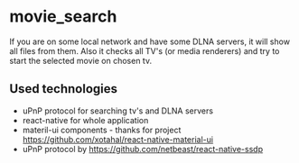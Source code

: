 # movie_search
If you are on some local network and have some DLNA servers, it will show all files from them.
Also it checks all TV's (or media renderers) and try to start the selected movie on chosen tv.

## Used technologies
* uPnP protocol for searching tv's and DLNA servers
* react-native for whole application
* materil-ui components - thanks for project https://github.com/xotahal/react-native-material-ui
* uPnP protocol by https://github.com/netbeast/react-native-ssdp
